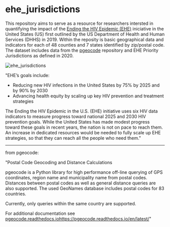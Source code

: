 # ehe_jurisdictions

This repository aims to serve as a resource for researchers intersted in quantifying the impact of the [Ending the HIV Epidemic (EHE)](https://www.cdc.gov/endhiv/about-ehe/index.html) iniciative in the United States (US) first outlined by the US Department of Health and Human Services (DHHS) in 2019. Within the reposity is basic geographical data and indicators for each of 48 counties and 7 states identified by zip/postal code. The dataset includes data from the [pgeocode](https://github.com/symerio/pgeocode) repository and EHE Priority Jurisdictions as defined in 2020.

![ehe_jurisdictions](https://github.com/brittdev31/ehe_jurisdictions/assets/15785459/d1424554-9cbc-4991-b3a9-ca07745f9c4d)

"EHE’s goals include:

- Reducing new HIV infections in the United States by 75% by 2025 and by 90% by 2030
- Advancing health equity by scaling up key HIV prevention and treatment strategies

The Ending the HIV Epidemic in the U.S. (EHE) initiative uses six HIV data indicators to measure progress toward national 2025 and 2030 HIV prevention goals. While the United States has made modest progress toward these goals in recent years, the nation is not on pace to reach them. An increase in dedicated resources would be needed to fully scale up EHE strategies, so that they can reach all the people who need them."

--------------------------

from pgeocode:

"Postal Code Geocoding and Distance Calculations

pgeocode is a Python library for high performance off-line querying of GPS coordinates, region name and municipality name from postal codes. Distances between postal codes as well as general distance queries are also supported. The used GeoNames database includes postal codes for 83 countries.

Currently, only queries within the same country are supported.

For additional documentation see [pgeocode.readthedocs.io](https://pgeocode.readthedocs.io/en/latest/)https://pgeocode.readthedocs.io/en/latest/"
